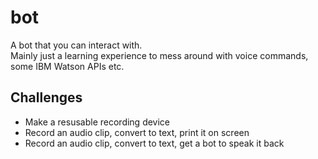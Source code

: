 # bot
A bot that you can interact with.  
Mainly just a learning experience to mess around with voice commands, some IBM Watson APIs etc.

## Challenges

- Make a resusable recording device
- Record an audio clip, convert to text, print it on screen
- Record an audio clip, convert to text, get a bot to speak it back
